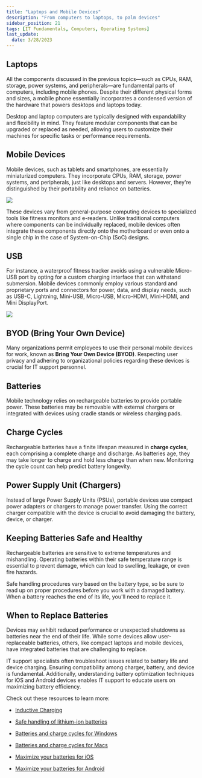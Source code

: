 ```yaml
---
title: "Laptops and Mobile Devices"
description: "From computers to laptops, to palm devices"
sidebar_position: 21
tags: [IT Fundamentals, Computers, Operating Systems]
last_update:
  date: 3/28/2023
---
```




## Laptops

All the components discussed in the previous topics—such as CPUs, RAM, storage, power systems, and peripherals—are fundamental parts of computers, including mobile phones. Despite their different physical forms and sizes, a mobile phone essentially incorporates a condensed version of the hardware that powers desktops and laptops today.

Desktop and laptop computers are typically designed with expandability and flexibility in mind. They feature modular components that can be upgraded or replaced as needed, allowing users to customize their machines for specific tasks or performance requirements. 

## Mobile Devices

Mobile devices, such as tablets and smartphones, are essentially miniaturized computers. They incorporate CPUs, RAM, storage, power systems, and peripherals, just like desktops and servers. However, they're distinguished by their portability and reliance on batteries.

<div class="img-center"> 

![](/img/docs/laptopsmobiledevices.png)

</div>

These devices vary from general-purpose computing devices to specialized tools like fitness monitors and e-readers. Unlike traditional computers where components can be individually replaced, mobile devices often integrate these components directly onto the motherboard or even onto a single chip in the case of System-on-Chip (SoC) designs.

## USB

For instance, a waterproof fitness tracker avoids using a vulnerable Micro-USB port by opting for a custom charging interface that can withstand submersion. Mobile devices commonly employ various standard and proprietary ports and connectors for power, data, and display needs, such as USB-C, Lightning, Mini-USB, Micro-USB, Micro-HDMI, Mini-HDMI, and Mini DisplayPort.

<div class="img-center"> 

![](/img/docs/ports-usb-etc.jpg)

</div>


## BYOD (Bring Your Own Device)

Many organizations permit employees to use their personal mobile devices for work, known as **Bring Your Own Device (BYOD)**. Respecting user privacy and adhering to organizational policies regarding these devices is crucial for IT support personnel.

## Batteries

Mobile technology relies on rechargeable batteries to provide portable power. These batteries may be removable with external chargers or integrated with devices using cradle stands or wireless charging pads.

## Charge Cycles

Rechargeable batteries have a finite lifespan measured in **charge cycles**, each comprising a complete charge and discharge. As batteries age, they may take longer to charge and hold less charge than when new. Monitoring the cycle count can help predict battery longevity.

## Power Supply Unit (Chargers)

Instead of large Power Supply Units (PSUs), portable devices use compact power adapters or chargers to manage power transfer. Using the correct charger compatible with the device is crucial to avoid damaging the battery, device, or charger.

## Keeping Batteries Safe and Healthy

Rechargeable batteries are sensitive to extreme temperatures and mishandling. Operating batteries within their safe temperature range is essential to prevent damage, which can lead to swelling, leakage, or even fire hazards.

Safe handling procedures vary based on the battery type, so be sure to read up on proper procedures before you work with a damaged battery. When a battery reaches the end of its life, you'll need to replace it. 

## When to Replace Batteries

Devices may exhibit reduced performance or unexpected shutdowns as batteries near the end of their life. While some devices allow user-replaceable batteries, others, like compact laptops and mobile devices, have integrated batteries that are challenging to replace.

IT support specialists often troubleshoot issues related to battery life and device charging. Ensuring compatibility among charger, battery, and device is fundamental. Additionally, understanding battery optimization techniques for iOS and Android devices enables IT support to educate users on maximizing battery efficiency.

Check out these resources to learn more:

- [Inductive Charging](https://en.wikipedia.org/wiki/Inductive_charging)

- [Safe handling of lithium-ion batteries](https://www.osha.gov/sites/default/files/publications/shib011819.pdf)

- [Batteries and charge cycles for Windows](https://docs.microsoft.com/windows-hardware/design/device-experiences/powercfg-command-line-options#option_batteryreport)

- [Batteries and charge cycles for Macs](https://support.apple.com/HT201585)

- [Maximize your batteries for iOS ](https://www.apple.com/batteries/maximizing-performance/)

- [Maximize your batteries for Android](https://support.google.com/android/answer/7664358)
